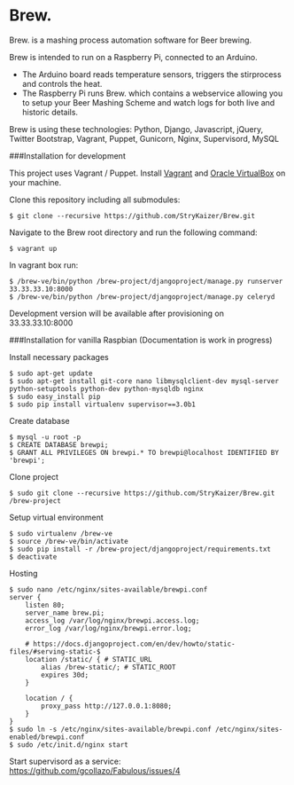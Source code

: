 Brew.
=====

Brew. is a mashing process automation software for Beer brewing.

Brew is intended to run on a Raspberry Pi, connected to an Arduino.

* The Arduino board reads temperature sensors, triggers the stirprocess and controls the heat.
* The Raspberry Pi runs Brew. which contains a webservice allowing you to setup your Beer Mashing Scheme and watch logs for both live and historic details.


Brew is using these technologies: Python, Django, Javascript, jQuery, Twitter Bootstrap, Vagrant, Puppet, Gunicorn, Nginx, Supervisord, MySQL


###Installation for development

This project uses Vagrant / Puppet. Install [Vagrant](http://downloads.vagrantup.com/) and [Oracle VirtualBox](https://www.virtualbox.org/wiki/Downloads) on your machine. 

Clone this repository including all submodules:

    $ git clone --recursive https://github.com/StryKaizer/Brew.git

Navigate to the Brew root directory and run the following command:

    $ vagrant up

In vagrant box run:

    $ /brew-ve/bin/python /brew-project/djangoproject/manage.py runserver 33.33.33.10:8000
    $ /brew-ve/bin/python /brew-project/djangoproject/manage.py celeryd

Development version will be available after provisioning on 33.33.33.10:8000

###Installation for vanilla Raspbian (Documentation is work in progress)

Install necessary packages

    $ sudo apt-get update
    $ sudo apt-get install git-core nano libmysqlclient-dev mysql-server python-setuptools python-dev python-mysqldb nginx
    $ sudo easy_install pip
    $ sudo pip install virtualenv supervisor==3.0b1

Create database

    $ mysql -u root -p
    $ CREATE DATABASE brewpi;
    $ GRANT ALL PRIVILEGES ON brewpi.* TO brewpi@localhost IDENTIFIED BY 'brewpi';

Clone project

    $ sudo git clone --recursive https://github.com/StryKaizer/Brew.git /brew-project

Setup virtual environment

    $ sudo virtualenv /brew-ve
    $ source /brew-ve/bin/activate
    $ sudo pip install -r /brew-project/djangoproject/requirements.txt
    $ deactivate

Hosting

    $ sudo nano /etc/nginx/sites-available/brewpi.conf
    server {
        listen 80;
        server_name brew.pi;
        access_log /var/log/nginx/brewpi.access.log;
        error_log /var/log/nginx/brewpi.error.log;

        # https://docs.djangoproject.com/en/dev/howto/static-files/#serving-static-$
        location /static/ { # STATIC_URL
            alias /brew-static/; # STATIC_ROOT
            expires 30d;
        }

        location / {
            proxy_pass http://127.0.0.1:8080;
        }
    }
    $ sudo ln -s /etc/nginx/sites-available/brewpi.conf /etc/nginx/sites-enabled/brewpi.conf
    $ sudo /etc/init.d/nginx start

Start supervisord as a service: https://github.com/gcollazo/Fabulous/issues/4



